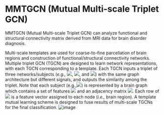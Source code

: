 # MMTGCN (Mutual Multi-scale Triplet GCN)
MMTGCN (Mutual Multi-scale Triplet GCN) can analyze functional and structural connectivity matrix derived from MRI data for brain disorder diagnosis.

Multi-scale templates are used for coarse-to-fine parcellation of brain regions and construction of functional/structural connectivity networks. Multiple triplet GCN (TGCN) are  designed to learn network representations, with each TGCN corresponding to a template. Each TGCN inputs a triplet of three networks/subjects (*e.g.,* <img src="https://latex.codecogs.com/gif.latex?\mathbf{X}_{a}^{T}">, <img src="https://latex.codecogs.com/gif.latex?\mathbf{X}_{p}^{T}">, and <img src="https://latex.codecogs.com/gif.latex?\mathbf{X}_{n}^{T}">) with the same graph architecture but different signals, and outputs the similarity among the triplet. Note that each subject (e.g.,<img src="https://latex.codecogs.com/gif.latex?\mathbf{X}_{a}^{T}">) is represented by a brain graph which contains a set of features <img src="https://latex.codecogs.com/gif.latex?\mathbf{F}"> and an adjacency matrix <img src="https://latex.codecogs.com/gif.latex?\mathbf{A}">. Each row of <img src="https://latex.codecogs.com/gif.latex?\mathbf{F}"> is a feature vector assigned to each node (*i.e.,* brain region). A template mutual learning scheme is designed to fuse results of multi-scale TGCNs for the final classification.
![image](https://github.com/Brain03Yao/MMTGCN/blob/main/MMTGCN.jpg)


